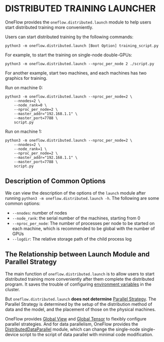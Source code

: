 # DISTRIBUTED TRAINING LAUNCHER

OneFlow provides the `oneflow.distributed.launch` module to help users start distributed training more conveniently.

Users can start distributed training by the following commands:

```shell
python3 -m oneflow.distributed.launch [Boot Option] training_script.py
```

For example, to start the training on single-node double-GPUs:

```shell
python3 -m oneflow.distributed.launch --nproc_per_node 2 ./script.py
```

For another example, start two machines,  and each machines has two graphics for training.

Run on machine 0:

```shell
python3 -m oneflow.distributed.launch --nproc_per_node=2 \
    --nnodes=2 \
    --node_rank=0 \
    --nproc_per_node=2 \
    --master_addr="192.168.1.1" \
    --master_port=7788 \
    script.py
```

Run on machine 1:

```shell
python3 -m oneflow.distributed.launch --nproc_per_node=2 \
    --nnodes=2 \
    --node_rank=1 \
    --nproc_per_node=2 \
    --master_addr="192.168.1.1" \
    --master_port=7788 \
    script.py
```

## Description of Common Options

We can view the description of the options of the `launch` module after running `python3 -m oneflow.distributed.launch -h`. The following are some common options:

- `--nnodes`: number of nodes
- `--node_rank`: the serial number of the machines, starting from 0
- `--nproc_per_node`: The number of processes per node to be started on each machine, which is recommended to be global with the number of GPUs
- `--logdir`: The relative storage path of the child process log

## The Relationship between Launch Module and Parallel Strategy

The main function of `oneflow.distributed.launch` is to allow users to start distributed training more conveniently after them complete the distributed program. It saves the trouble of configuring [environment variables](./03_consistent_tensor.md#_5) in the cluster.

But `oneflow.distributed.launch` **does not determine** [Parallel Strategy](./01_introduction.md). The Parallel Strategy is determined by the setup of the distribution method of data and the model, and the placement of those on the physical machines.

OneFlow provides [Global View](./02_sbp.md) and [Global Tensor](./03_consistent_tensor.md) to flexibly configure parallel strategies. And for data parallelism, OneFlow provides the [DistributedDataParallel](./05_ddp.md) module, which can change the single-node single-device script to the script of data parallel with  minimal code modification.
